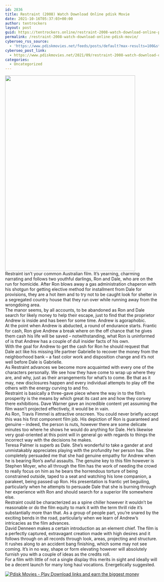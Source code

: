 ```yaml
---
id: 2836
title: Restraint (2008) Watch Download Online pdisk Movie
date: 2021-10-16T05:37:03+00:00
author: tentrockers
layout: post
guid: https://tentrockers.online/restraint-2008-watch-download-online-pdisk-movie/
permalink: /restraint-2008-watch-download-online-pdisk-movie/
cyberseo_rss_source:
  - 'https://www.pdiskmovies.net/feeds/posts/default?max-results=100&start-index=601'
cyberseo_post_link:
  - https://www.pdiskmovies.net/2021/09/restraint-2008-watch-download-online.html
categories:
  - Uncategorized
---
```

<div class="separator">
  <a href="https://1.bp.blogspot.com/-DsEZdCd24aA/YTTvlCu6_OI/AAAAAAAAArc/sSm71nKVVnkNOcEChmZs9JJR88u2NFrPACLcBGAsYHQ/s750/Restraint%2B%25282008%2529%2BWatch%2BDownload%2BOnline%2Bpdisk%2BMovie.jpg" imageanchor="1"><img loading="lazy" border="0" data-original-height="750" data-original-width="500" height="640" src="https://1.bp.blogspot.com/-DsEZdCd24aA/YTTvlCu6_OI/AAAAAAAAArc/sSm71nKVVnkNOcEChmZs9JJR88u2NFrPACLcBGAsYHQ/w426-h640/Restraint%2B%25282008%2529%2BWatch%2BDownload%2BOnline%2Bpdisk%2BMovie.jpg" width="426" /></a>
</div>



<div>
  <div>
    <span>Restraint isn&#8217;t your common Australian film. It&#8217;s yearning, charming narrating and follows two youthful darlings, Ron and Dale, who are on the run for homicide. After Ron blows away a gas administration chaperon with his shotgun for getting elective method for installment from Dale for provisions, they are a hot item and to try not to be caught look for shelter in a segregated country house that they run over while running away from the wrongdoing area.&nbsp;</span>
  </div>
  
  <div>
    <span>The manor seems, by all accounts, to be abandoned as Ron and Dale search for likely money to help their escape, just to find that the proprietor Andrew is inside and has been for some time. Andrew is agoraphobic.&nbsp;</span>
  </div>
  
  <div>
    <span>At the point when Andrew is abducted, a round of endurance starts. Frantic for cash, Ron give Andrew a break where on the off chance that he gives them cash his life will be saved – notwithstanding, what Ron is uninformed of is that Andrew has a couple of dull insider facts of his own.&nbsp;</span>
  </div>
  
  <div>
    <span>With the goal for Andrew to get the cash for Ron he should request that Dale act like his missing life partner Gabrielle to recover the money from the neighborhood bank – a fast color work and disposition change and it&#8217;s not well before Dale is Gabrielle.&nbsp;</span>
  </div>
  
  <div>
    <span>As Restraint advances we become more acquainted with every one of the characters personally. We see how they have come to wrap up where they are, and why, just as their arrangements for what&#8217;s to come. Be that as it may, new disclosures happen and every individual attempts to play off the others with the energy curving to and fro.&nbsp;</span>
  </div>
  
  <div>
    <span>Restraint is basically a three-gave piece where the way in to the film&#8217;s prosperity is the means by which great its cast are and how they convey there exhibitions. Dave Warner gave an incredible content yet assuming the film wasn&#8217;t projected effectively, it would be in vain.&nbsp;</span>
  </div>
  
  <div>
    <span>As Ron, Travis Fimmel is attractive onscreen. You could never briefly accept this was his first component film job. His depiction of Ron is guaranteed and genuine &#8211; indeed, the person is nuts, however there are some delicate minutes too where he shows he would do anything for Dale. He&#8217;s likewise very goal-oriented at this point will in general go with regards to things the incorrect way with the decisions he makes.&nbsp;</span>
  </div>
  
  <div>
    <span>Teresa Palmer is superb as Dale. She&#8217;s wonderful to take a gander at and unmistakably appreciates playing with the profundity her person has. She completely persuaded me that she had genuine empathy for Andrew when he is bearing Ron&#8217;s awful assaults. The genuine key to this film however is Stephen Moyer, who all through the film has the work of needing the crowd to really focus on him as he bears the horrendous torture of being constrained outside, taped to a seat and watching his lone companion, a parakeet, being passed up Ron. His presentation is frantic yet beguiling, particularly when he attempts to persuade Dale that she is burning through her experience with Ron and should search for a superior life somewhere else.&nbsp;</span>
  </div>
  
  <div>
    <span>Restraint could be characterized as a spine chiller however it wouldn&#8217;t be reasonable or do the film equity to mark it with the term thrill ride it&#8217;s substantially more than that. As a group of people part, you&#8217;re snared by the exciting bends in the road, particularly when we learn of Andrew&#8217;s intricacies as the film advances.&nbsp;</span>
  </div>
  
  <div>
    <span>David Denneen makes a certain introduction as an element chief. The film is a perfectly captured, extravagant creation made with high desires and it follows through on all records through look, areas, projecting and structure. It rushes along to an accident bang finishing, which some may not see coming. It&#8217;s in no way, shape or form elevating however will absolutely furnish you with a couple of ideas as the credits roll.&nbsp;</span>
  </div>
  
  <div>
    <span>For a film with little of not a single display this merits in sight and ideally will be a decent launch for many long haul vocations. Energetically suggested.</span>
  </div>
</div>

[![](https://1.bp.blogspot.com/-KJZYdQTn3nw/YS8VdIdXMyI/AAAAAAAAaw4/BR8dsGkpxw0T8C_4G4ALfMA7cP79KN3kwCLcBGAsYHQ/w400-h58/play_download_buttuons-removebg-preview.png "Pdisk Movies - Play Download links and earn the biggest money")](https://kofilink.com/1/bnYyano1MDAycG85?dn=1)